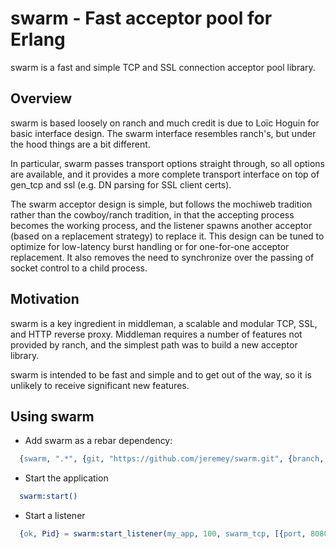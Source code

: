 swarm - Fast acceptor pool for Erlang
======================================

swarm is a fast and simple TCP and SSL connection acceptor pool library.

Overview
------------------

swarm is based loosely on ranch and much credit is due to Loïc Hoguin for
basic interface design. The swarm interface resembles ranch's, but under
the hood things are a bit different.

In particular, swarm passes transport options straight through, so all
options are available, and it provides a more complete transport interface
on top of gen_tcp and ssl (e.g. DN parsing for SSL client certs). 

The swarm acceptor design is simple, but follows the mochiweb tradition
rather than the cowboy/ranch tradition, in that the accepting process 
becomes the working process, and the listener spawns another acceptor 
(based on a replacement strategy) to replace it. This design can be 
tuned to optimize for low-latency burst handling or for one-for-one 
acceptor replacement. It also removes the need to synchronize over the 
passing of socket control to a child process.

Motivation
------------------

swarm is a key ingredient in middleman, a scalable and modular TCP, SSL,
and HTTP reverse proxy. Middleman requires a number of features not
provided by ranch, and the simplest path was to build a new acceptor 
library.

swarm is intended to be fast and simple and to get out of the way, so it
is unlikely to receive significant new features.

Using swarm
------------------

* Add swarm as a rebar dependency:

```erlang
  {swarm, ".*", {git, "https://github.com/jeremey/swarm.git", {branch, "master"}}}
```

* Start the application

```erlang
  swarm:start()
```

* Start a listener

```erlang
  {ok, Pid} = swarm:start_listener(my_app, 100, swarm_tcp, [{port, 8080}], {my_app_handler, handle, []})
```

